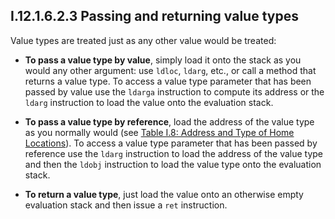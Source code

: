 ## I.12.1.6.2.3 Passing and returning value types

Value types are treated just as any other value would be treated:

 * **To pass a value type by value**, simply load it onto the stack as you would any other argument: use `ldloc`, `ldarg`, etc., or call a method that returns a value type. To access a value type parameter that has been passed by value use the `ldarga` instruction to compute its address or the `ldarg` instruction to load the value onto the evaluation stack.

 * **To pass a value type by reference**, load the address of the value type as you normally would (see [Table I.8: Address and Type of Home Locations](#todo-missing-hyperlink)). To access a value type parameter that has been passed by reference use the `ldarg` instruction to load the address of the value type and then the `ldobj` instruction to load the value type onto the evaluation stack.

 * **To return a value type**, just load the value onto an otherwise empty evaluation stack and then issue a `ret` instruction.
